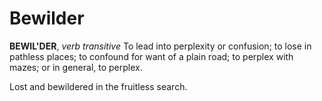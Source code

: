 # Bewilder

**BEWIL'DER**, _verb transitive_ To lead into perplexity or confusion; to lose in pathless places; to confound for want of a plain road; to perplex with mazes; or in general, to perplex.

Lost and bewildered in the fruitless search.